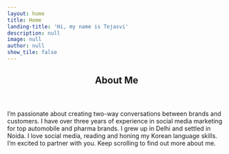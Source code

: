 ```yaml
---
layout: home
title: Home
landing-title: 'Hi, my name is Tejasvi'
description: null
image: null
author: null
show_tile: false
---
```


<!-- Main -->
<div id="main">

<!-- One -->
<section id="one">
	<div class="inner">
		<header class="major">
      <h2>About Me</h2>
    </header>
    <p>
      I’m passionate about creating two-way conversations between brands and customers. I have over three years of experience in social media marketing for top automobile and pharma brands. 
I grew up in Delhi and settled in Noida. I love social media, reading and honing my Korean language skills. I’m excited to partner with you. Keep scrolling to find out more about me. 
    </p>
  </div>
</section>

</div>

